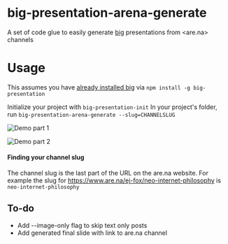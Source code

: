 # big-presentation-arena-generate
A set of code glue to easily generate [big](https://github.com/tmcw/big/blob/gh-pages/docs/user-guide.md) presentations from <are.na> channels

# Usage
This assumes you have [already installed big](https://github.com/tmcw/big/blob/gh-pages/docs/user-guide.md) via `npm install -g big-presentation`

Initialize your project with `big-presentation-init`
In your project's folder, run `big-presentation-arena-generate --slug=CHANNELSLUG`

![Demo part 1](https://i.imgur.com/zkfXSwG.gif)

![Demo part 2](https://i.imgur.com/nILaatI.gif)

#### Finding your channel slug
The channel slug is the last part of the URL on the are.na website. For example the slug for <https://www.are.na/ej-fox/neo-internet-philosophy> is `neo-internet-philosophy`

## To-do
+ Add --image-only flag to skip text only posts
+ Add generated final slide with link to are.na channel
